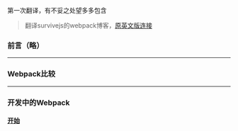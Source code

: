 第一次翻译，有不妥之处望多多包含

>翻译survivejs的webpack博客，[原英文版连接](http://survivejs.com/webpack/introduction/)

### 前言（略）

----

### Webpack比较

----

### 开发中的Webpack

#### [开始](Develop-With-Webpack/Getting-Started.md)
